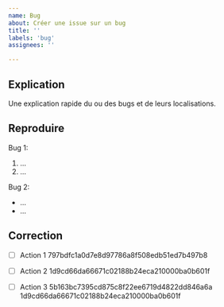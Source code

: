 ```yaml
---
name: Bug
about: Créer une issue sur un bug
title: ''
labels: 'bug'
assignees: ''

---
```

## Explication

Une explication rapide du ou des bugs et de leurs localisations.

## Reproduire

Bug 1:

1. ...
2. ...

Bug 2:

- ...
- ...

## Correction

- [ ] Action 1 797bdfc1a0d7e8d97786a8f508edb51ed7b497b8
- [ ] Action 2 1d9cd66da66671c02188b24eca210000ba0b601f
- [ ] Action 3 5b163bc7395cd875c8f22ee6719d4822dd846a6a 1d9cd66da66671c02188b24eca210000ba0b601f

